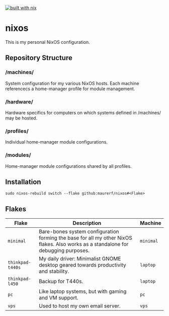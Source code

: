 [![built with nix](https://builtwithnix.org/badge.svg)](https://builtwithnix.org)

# nixos
This is my personal NixOS configuration.

## Repository Structure
### /machines/
System configuration for my various NixOS hosts. Each machine referencecs a home-manager profile for module management.
### /hardware/
Hardware specifics for computers on which systems defined in /machines/ may be hosted.
### /profiles/
Individual home-manager module configurations.
### /modules/
Home-manager module configurations shared by all profiles.

## Installation
`sudo nixos-rebuild switch --flake github:maurerf/nixos#<Flake>`


## Flakes
| Flake                       | Description                                                                                                                          | Machine   |
|-----------------------------|--------------------------------------------------------------------------------------------------------------------------------------|-----------|
| `minimal`                   | Bare-bones system configuration forming the base for all my other NixOS flakes. Also works as a standalone for debugging purposes.   | `minimal` |
| `thinkpad-t440s`            | My daily driver: Minimalist GNOME desktop geared towards productivity and stability.                                                 | `laptop`  |
| `thinkpad-l450`             | Backup for T440s.                                                                                                                    | `laptop`  |
| `pc`                        | Like laptop systems, but with gaming and VM support.                                                                                 | `pc`      |
| `vps`                       | Used to host my own email server.                                                                                                    | `vps`     |
